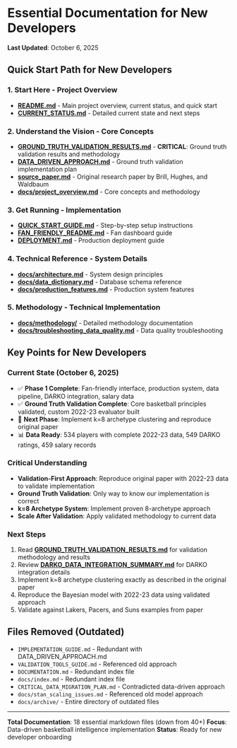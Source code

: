 # Essential Documentation for New Developers

**Last Updated**: October 6, 2025

## Quick Start Path for New Developers

### 1. **Start Here** - Project Overview
- **[README.md](README.md)** - Main project overview, current status, and quick start
- **[CURRENT_STATUS.md](CURRENT_STATUS.md)** - Detailed current state and next steps

### 2. **Understand the Vision** - Core Concepts  
- **[GROUND_TRUTH_VALIDATION_RESULTS.md](GROUND_TRUTH_VALIDATION_RESULTS.md)** - **CRITICAL**: Ground truth validation results and methodology
- **[DATA_DRIVEN_APPROACH.md](DATA_DRIVEN_APPROACH.md)** - Ground truth validation implementation plan
- **[source_paper.md](source_paper.md)** - Original research paper by Brill, Hughes, and Waldbaum
- **[docs/project_overview.md](docs/project_overview.md)** - Core concepts and methodology

### 3. **Get Running** - Implementation
- **[QUICK_START_GUIDE.md](QUICK_START_GUIDE.md)** - Step-by-step setup instructions
- **[FAN_FRIENDLY_README.md](FAN_FRIENDLY_README.md)** - Fan dashboard guide
- **[DEPLOYMENT.md](DEPLOYMENT.md)** - Production deployment guide

### 4. **Technical Reference** - System Details
- **[docs/architecture.md](docs/architecture.md)** - System design principles
- **[docs/data_dictionary.md](docs/data_dictionary.md)** - Database schema reference
- **[docs/production_features.md](docs/production_features.md)** - Production system features

### 5. **Methodology** - Technical Implementation
- **[docs/methodology/](docs/methodology/)** - Detailed methodology documentation
- **[docs/troubleshooting_data_quality.md](docs/troubleshooting_data_quality.md)** - Data quality troubleshooting

## Key Points for New Developers

### **Current State** (October 6, 2025)
- ✅ **Phase 1 Complete**: Fan-friendly interface, production system, data pipeline, DARKO integration, salary data
- ✅ **Ground Truth Validation Complete**: Core basketball principles validated, custom 2022-23 evaluator built
- 🎯 **Next Phase**: Implement k=8 archetype clustering and reproduce original paper
- 📊 **Data Ready**: 534 players with complete 2022-23 data, 549 DARKO ratings, 459 salary records

### **Critical Understanding**
- **Validation-First Approach**: Reproduce original paper with 2022-23 data to validate implementation
- **Ground Truth Validation**: Only way to know our implementation is correct
- **k=8 Archetype System**: Implement proven 8-archetype approach
- **Scale After Validation**: Apply validated methodology to current data

### **Next Steps**
1. Read **[GROUND_TRUTH_VALIDATION_RESULTS.md](GROUND_TRUTH_VALIDATION_RESULTS.md)** for validation methodology and results
2. Review **[DARKO_DATA_INTEGRATION_SUMMARY.md](DARKO_DATA_INTEGRATION_SUMMARY.md)** for DARKO integration details
3. Implement k=8 archetype clustering exactly as described in the original paper
4. Reproduce the Bayesian model with 2022-23 data using validated approach
5. Validate against Lakers, Pacers, and Suns examples from paper

## Files Removed (Outdated)
- `IMPLEMENTATION_GUIDE.md` - Redundant with DATA_DRIVEN_APPROACH.md
- `VALIDATION_TOOLS_GUIDE.md` - Referenced old approach
- `DOCUMENTATION.md` - Redundant index file
- `docs/index.md` - Redundant index file
- `CRITICAL_DATA_MIGRATION_PLAN.md` - Contradicted data-driven approach
- `docs/stan_scaling_issues.md` - Referenced old model approach
- `docs/archive/` - Entire directory of outdated files

---

**Total Documentation**: 18 essential markdown files (down from 40+)
**Focus**: Data-driven basketball intelligence implementation
**Status**: Ready for new developer onboarding
